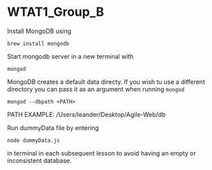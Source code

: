 # WTAT1_Group_B
Install MongoDB using
```
brew install mongodb
```
Start mongodb server in a new terminal with
``` 
mongod 
```
MongoDB creates a default data directy. If you wish tu use a different directory you can pass it as an argument when running ```mongod```

```
mongod --dbpath <PATH>
```
PATH EXAMPLE: /Users/leander/Desktop/Agile-Web/db

Run dummyData file by entering 
```
node dummyData.js
```
in terminal in each subsequent lesson to avoid having an empty or inconsistent database.
